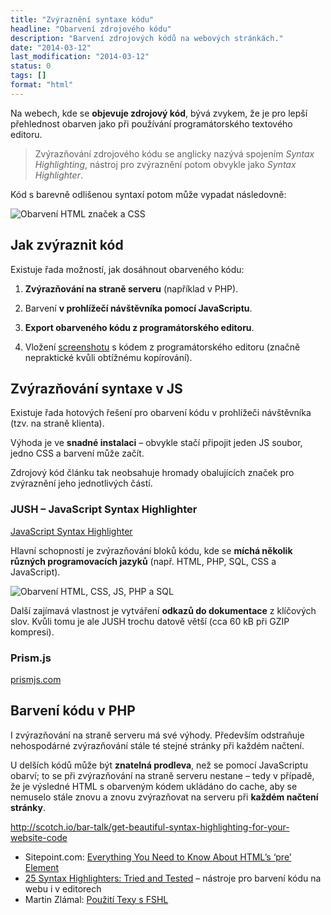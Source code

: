 ```yaml
---
title: "Zvýraznění syntaxe kódu"
headline: "Obarvení zdrojového kódu"
description: "Barvení zdrojových kódů na webových stránkách."
date: "2014-03-12"
last_modification: "2014-03-12"
status: 0
tags: []
format: "html"
---
```


<p>Na webech, kde se <b>objevuje zdrojový kód</b>, bývá zvykem, že je pro lepší přehlednost obarven jako při používání programátorského textového editoru.</p>

<blockquote>
  <p>Zvýrazňování zdrojového kódu se anglicky nazývá spojením <i lang="en">Syntax Highlighting</i>, nástroj pro zvýraznění potom obvykle jako <i lang="en">Syntax Highlighter</i>.</p>
</blockquote>


<p>Kód s barevně odlišenou syntaxí potom může vypadat následovně:</p>

<p><img src="/files/barveni-kodu/barveni-kodu.png" alt="Obarvení HTML značek a CSS" class="border"></p>



















<h2 id="jak">Jak zvýraznit kód</h2>

<p>Existuje řada možností, jak dosáhnout obarveného kódu:</p>

<ol>
  <li>
    <p><b>Zvýrazňování na straně serveru</b> (například v PHP).</p>
  </li>  
  <li>
    <p>Barvení <b>v prohlížečí návštěvníka pomocí JavaScriptu</b>.</p>
  </li>  
  <li>
    <p><b>Export obarveného kódu z programátorského editoru</b>.</p>
  </li>  
  <li>
    <p>Vložení <a href="/screenshot">screenshotu</a> s kódem z programátorského editoru (značně nepraktické kvůli obtížnému kopírování).</p>
  </li>
</ol>


<h2 id="js">Zvýrazňování syntaxe v JS</h2>

<p>Existuje řada hotových řešení pro obarvení kódu v prohlížeči návštěvníka (tzv. na straně klienta).</p>

<p>Výhoda je ve <b>snadné instalaci</b> – obvykle stačí připojit jeden JS soubor, jedno CSS a barvení může začít.</p>

<p>Zdrojový kód článku tak neobsahuje hromady obalujících značek pro zvýraznění jeho jednotlivých částí.</p>


<h3 id="jush">JUSH – JavaScript Syntax Highlighter</h3>

<p><a href="http://jush.sourceforge.net/" class="button">JavaScript Syntax Highlighter</a></p>

<p>Hlavní schopností je zvýrazňování bloků kódu, kde se <b>míchá několik různých programovacích jazyků</b> (např. HTML, PHP, SQL, CSS a JavaScript).</p>


<p><img src="/files/barveni-kodu/jush.png" alt="Obarvení HTML, CSS, JS, PHP a SQL" class="border"></p>















<p>Další zajímavá vlastnost je vytváření <b>odkazů do dokumentace</b> z klíčových slov. Kvůli tomu je ale JUSH trochu datově větší (cca 60 kB při GZIP kompresi).</p>

<h3 id="prism">Prism.js</h3>

<p><a href="http://prismjs.com/" class="button">prismjs.com</a></p>


<h2 id="php">Barvení kódu v PHP</h2>

<p>I zvýrazňování na straně serveru má své výhody. Především odstraňuje nehospodárné zvýrazňování stále té stejné stránky při každém načtení.</p>

<p>U delších kódů může být <b>znatelná prodleva</b>, než se pomocí JavaScriptu obarví; to se při zvýrazňování na straně serveru nestane – tedy v případě, že je výsledné HTML s obarveným kódem ukládáno do cache, aby se nemuselo stále znovu a znovu zvýrazňovat na serveru při <b>každém načtení stránky</b>.</p>





http://scotch.io/bar-talk/get-beautiful-syntax-highlighting-for-your-website-code

<ul>
  <li>Sitepoint.com: <a href="http://www.sitepoint.com/everything-need-know-html-pre-element/">Everything You Need to Know About HTML’s ‘pre’ Element</a></li>
  
  <li><a href="http://webdesign.tutsplus.com/articles/25-syntax-highlighters-tried-and-tested--cms-23931">25 Syntax Highlighters: Tried and Tested</a> – nástroje pro barvení kódu na webu i v editorech</li>
  
  <li>Martin Zlámal: <a href="http://zlml.cz/pouziti-texy-s-fshl">Použití Texy s FSHL</a></li>
</ul>